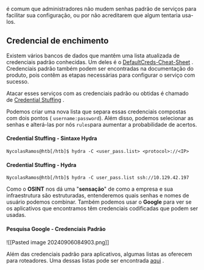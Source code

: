 é comum que administradores não mudem senhas padrão de serviços para facilitar sua configuração, ou por não acreditarem que algum tentaria usa-los. 

## Credencial de enchimento
Existem vários bancos de dados que mantêm uma lista atualizada de credenciais padrão conhecidas. Um deles é o [DefaultCreds-Cheat-Sheet](https://github.com/ihebski/DefaultCreds-cheat-sheet) . Credenciais padrão também podem ser encontradas na documentação do produto, pois contêm as etapas necessárias para configurar o serviço com sucesso.

Atacar esses serviços com as credenciais padrão ou obtidas é chamado de [Credential Stuffing](https://owasp.org/www-community/attacks/Credential_stuffing) .

Podemos criar uma nova lista que separa essas credenciais compostas com dois pontos ( `username:password`). Além disso, podemos selecionar as senhas e alterá-las por nós `rules`para aumentar a probabilidade de acertos.

#### Credential Stuffing - Sintaxe Hydra
```shell-session
NycolasRamos@htb[/htb]$ hydra -C <user_pass.list> <protocol>://<IP>
```

#### Credential Stuffing - Hydra
```shell-session
NycolasRamos@htb[/htb]$ hydra -C user_pass.list ssh://10.129.42.197
```

Como o **OSINT** nos dá uma "**sensação**" de como a empresa e sua infraestrutura são estruturadas, entenderemos quais senhas e nomes de usuário podemos combinar. Também podemos usar o **Google** para ver se os aplicativos que encontramos têm credenciais codificadas que podem ser usadas.

#### Pesquisa Google - Credenciais Padrão
![[Pasted image 20240906084903.png]]


Além das credenciais padrão para aplicativos, algumas listas as oferecem para roteadores. Uma dessas listas pode ser encontrada [aqui](https://www.softwaretestinghelp.com/default-router-username-and-password-list/) .